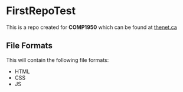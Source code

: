 # FirstRepoTest

This is a repo created for **COMP1950** which can be found at [thenet.ca](http://thenet.ca)

## File Formats

This will contain the following file formats:

* HTML
* CSS
* JS

